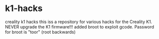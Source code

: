 # k1-hacks
creality k1 hacks
this iss a repository for various hacks for the Creality K1.  NEVER upgrade the K1 firmware!!!
added broot to exploit gcode.  Password for broot is "toor"  (root backwards)
